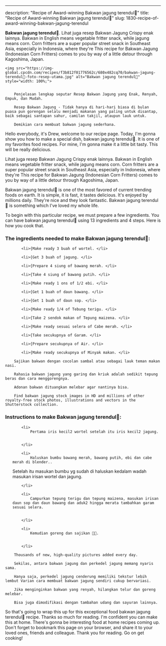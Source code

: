 ---
description: "Recipe of Award-winning Bakwan jagung terendul🥰"
title: "Recipe of Award-winning Bakwan jagung terendul🥰"
slug: 1830-recipe-of-award-winning-bakwan-jagung-terendul

<p>
	<strong>Bakwan jagung terendul🥰</strong>. 
	Lihat juga resep Bakwan Jagung Crispy enak lainnya. Bakwan in English means vegetable fritter snack, while jagung means corn. Corn fritters are a super popular street snack in Southeast Asia, especially in Indonesia, where they&#39;re This recipe for Bakwan Jagung (Indonesian Corn Fritters) comes to you by way of a little detour through Kagoshima, Japan.
</p>
<p>
	
	<img src="https://img-global.cpcdn.com/recipes/f3b812f01776562c/680x482cq70/bakwan-jagung-terendul🥰-foto-resep-utama.jpg" alt="Bakwan jagung terendul🥰" style="width: 100%;">
	
	
		Penjelasan lengkap seputar Resep Bakwan Jagung yang Enak, Renyah, Empuk, dan Mudah.
	
		Resep Bakwan Jagung - Tidak hanya di hari-hari biasa di bulan puasa pun gorengan selalu menjadi makanan yang paling untuk disantap, baik sebagai santapan sahur, camilan takjil, ataupun lauk untuk.
	
		Demikian cara membuat bakwan jagung sederhana.
	
</p>
<p>
	Hello everybody, it's Drew, welcome to our recipe page. Today, I'm gonna show you how to make a special dish, bakwan jagung terendul🥰. It is one of my favorites food recipes. For mine, I'm gonna make it a little bit tasty. This will be really delicious.
</p>
	
<p>
	Lihat juga resep Bakwan Jagung Crispy enak lainnya. Bakwan in English means vegetable fritter snack, while jagung means corn. Corn fritters are a super popular street snack in Southeast Asia, especially in Indonesia, where they&#39;re This recipe for Bakwan Jagung (Indonesian Corn Fritters) comes to you by way of a little detour through Kagoshima, Japan.
</p>
<p>
	Bakwan jagung terendul🥰 is one of the most favored of current trending foods on earth. It is simple, it is fast, it tastes delicious. It's enjoyed by millions daily. They're nice and they look fantastic. Bakwan jagung terendul🥰 is something which I've loved my whole life.
</p>

<p>
To begin with this particular recipe, we must prepare a few ingredients. You can have bakwan jagung terendul🥰 using 13 ingredients and 4 steps. Here is how you cook that.
</p>

<h3>The ingredients needed to make Bakwan jagung terendul🥰:</h3>

<ol>
	
		<li>{Make ready 3 buah of wortel. </li>
	
		<li>{Get 3 buah of jagung. </li>
	
		<li>{Prepare 4 siung of bawang merah. </li>
	
		<li>{Take 4 siung of bawang putih. </li>
	
		<li>{Make ready 1 ons of 1/2 ebi. </li>
	
		<li>{Get 1 buah of daun bawang. </li>
	
		<li>{Get 1 buah of daun sop. </li>
	
		<li>{Make ready 1/4 of Tebung terigu. </li>
	
		<li>{Take 2 sendok makan of Tepung maizena. </li>
	
		<li>{Make ready sesuai selera of Cabe merah. </li>
	
		<li>{Take secukupnya of Garam. </li>
	
		<li>{Prepare secukupnya of Air. </li>
	
		<li>{Make ready secukupnya of Minyak makan. </li>
	
</ol>
<p>
	
		Sajikan bakwan dengan cocolan sambal atau sebagai lauk teman makan nasi.
	
		Rahasia bakwan jagung yang garing dan kriuk adalah sedikit tepung beras dan cara menggorengnya.
	
		Adonan bakwan dituangkan melebar agar nantinya bisa.
	
		Find bakwan jagung stock images in HD and millions of other royalty-free stock photos, illustrations and vectors in the Shutterstock collection.
	
</p>

<h3>Instructions to make Bakwan jagung terendul🥰:</h3>

<ol>
	
		<li>
			Pertama iris kecil2 wortel setelah itu iris kecil2 jagung.
			
			
		</li>
	
		<li>
			Haluskan bumbu bawang merah, bawang putih, ebi dan cabe merah di blender..
Setelah itu masukan bumbu yg sudah di haluskan kedalam wadah masukan irisan wortel dan jagung.
			
			
		</li>
	
		<li>
			Campurkan tepung terigu dan tepung maizena, masukan irisan daun sop dan daun bawang dan aduk2 hingga merata tambahkan garam sesuai selera.
			
			
		</li>
	
		<li>
			Kemudian goreng dan sajikan 🙂🙃.
			
			
		</li>
	
</ol>

<p>
	
		Thousands of new, high-quality pictures added every day.
	
		Sekilas, antara bakwan jagung dan perkedel jagung memang nyaris sama.
	
		Hanya saja, perkedel jagung cenderung memiliki tekstur lebih lembut Varian cara membuat bakwan jagung sendiri cukup bervariasi.
	
		Jika menginginkan bakwan yang renyah, hilangkan telur dan goreng melebar.
	
		Bisa juga dimodifikasi dengan tambahan udang dan sayuran lainnya.
	
</p>

<p>
	So that's going to wrap this up for this exceptional food bakwan jagung terendul🥰 recipe. Thanks so much for reading. I'm confident you can make this at home. There's gonna be interesting food at home recipes coming up. Don't forget to bookmark this page on your browser, and share it to your loved ones, friends and colleague. Thank you for reading. Go on get cooking!
</p>
